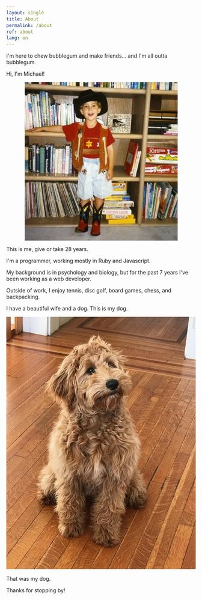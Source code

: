 ```yaml
---
layout: single
title: About
permalink: /about
ref: about
lang: en  
---
```


I'm here to chew bubblegum and make friends... and I'm all outta bubblegum.

Hi, I'm Michael!

<img src="assets/img/baby.jpg" style="display:block; margin-left:auto; margin-right:auto;" />

This is me, give or take 28 years.

I'm a programmer, working mostly in Ruby and Javascript.

My background is in psychology and biology, but for the past 7 years I've been working as a web developer.

Outside of work, I enjoy tennis, disc golf, board games, chess, and backpacking.

I have a beautiful wife and a dog.  This is my dog.

<img src="assets/img/dog.jpeg" />

That was my dog.

Thanks for stopping by!
